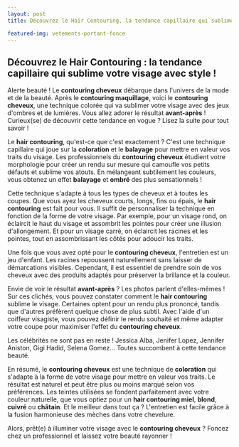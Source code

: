 ```yaml
---
layout: post
title: Découvrez le Hair Contouring, la tendance capillaire qui sublime votre visage avec style

featured-img: vetements-portant-fonce
---
```

## Découvrez le Hair Contouring : la tendance capillaire qui sublime votre visage avec style !

Alerte beauté ! Le <strong>contouring cheveux</strong> débarque dans l'univers de la mode et de la beauté. Après le <strong>contouring maquillage</strong>, voici le <strong>contouring cheveux</strong>, une technique colorée qui va sublimer votre visage avec des jeux d'ombres et de lumières. Vous allez adorer le résultat <strong>avant-après</strong> ! Curieux(se) de découvrir cette tendance en vogue ? Lisez la suite pour tout savoir !

Le <strong>hair contouring</strong>, qu'est-ce que c'est exactement ? C'est une technique capillaire qui joue sur la <strong>coloration</strong> et le <strong>balayage</strong> pour mettre en valeur vos traits du visage. Les professionnels du <strong>contouring cheveux</strong> étudient votre morphologie pour créer un rendu sur mesure qui camoufle vos petits défauts et sublime vos atouts. En mélangeant subtilement les couleurs, vous obtenez un effet <strong>balayage</strong> et <strong>ombré</strong> des plus sensationnels !

Cette technique s'adapte à tous les types de cheveux et à toutes les coupes. Que vous ayez les cheveux courts, longs, fins ou épais, le <strong>hair contouring</strong> est fait pour vous. Il suffit de personnaliser la technique en fonction de la forme de votre visage. Par exemple, pour un visage rond, on éclaircit le haut du visage et assombrit les pointes pour créer une illusion d'allongement. Et pour un visage carré, on éclaircit les racines et les pointes, tout en assombrissant les côtés pour adoucir les traits.

Une fois que vous avez opté pour le <strong>contouring cheveux</strong>, l'entretien est un jeu d'enfant. Les racines repoussent naturellement sans laisser de démarcations visibles. Cependant, il est essentiel de prendre soin de vos cheveux avec des produits adaptés pour préserver la brillance et la couleur.

Envie de voir le résultat <strong>avant-après</strong> ? Les photos parlent d'elles-mêmes ! Sur ces clichés, vous pouvez constater comment le <strong>hair contouring</strong> sublime le visage. Certaines optent pour un rendu plus prononcé, tandis que d'autres préfèrent quelque chose de plus subtil. Avec l'aide d'un coiffeur visagiste, vous pouvez définir le rendu souhaité et même adapter votre coupe pour maximiser l'effet du <strong>contouring cheveux</strong>.

Les célébrités ne sont pas en reste ! Jessica Alba, Jenifer Lopez, Jennifer Aniston, Gigi Hadid, Selena Gomez... Toutes succombent à cette tendance beauté.

En résumé, le <strong>contouring cheveux</strong> est une technique de <strong>coloration</strong> qui s'adapte à la forme de votre visage pour mettre en valeur vos traits. Le résultat est naturel et peut être plus ou moins marqué selon vos préférences. Les teintes utilisées se fondent parfaitement avec votre couleur naturelle, que vous optiez pour un <strong>hair contouring miel</strong>, <strong>blond</strong>, <strong>cuivré</strong> ou <strong>châtain</strong>. Et le meilleur dans tout ça ? L'entretien est facile grâce à la fusion harmonieuse des mèches dans votre chevelure.

Alors, prêt(e) à illuminer votre visage avec le <strong>contouring cheveux</strong> ? Foncez chez un professionnel et laissez votre beauté rayonner !